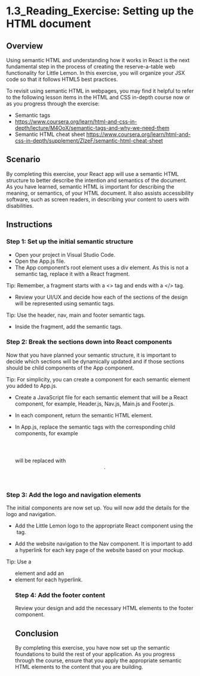 # 1.3_Reading_Exercise: Setting up the HTML document

## Overview

Using semantic HTML and understanding how it works in React is the next fundamental step in the process of creating the reserve-a-table web functionality for Little Lemon. In this exercise, you will organize your JSX code so that it follows HTML5 best practices.

To revisit using semantic HTML in webpages, you may find it helpful to refer to the following lesson items in the HTML and CSS in-depth course now or as you progress through the exercise:

- Semantic tags
- https://www.coursera.org/learn/html-and-css-in-depth/lecture/M4OoX/semantic-tags-and-why-we-need-them
- Semantic HTML cheat sheet
https://www.coursera.org/learn/html-and-css-in-depth/supplement/ZIzeF/semantic-html-cheat-sheet

## Scenario

By completing this exercise, your React app will use a semantic HTML structure to better describe the intention and semantics of the document. As you have learned, semantic HTML is important for describing the meaning, or semantics, of your HTML document. It also assists accessibility software, such as screen readers, in describing your content to users with disabilities.

## Instructions

### Step 1: Set up the initial semantic structure

- Open your project in Visual Studio Code.
- Open the App.js file.
- The App component’s root element uses a div element. As this is not a semantic tag, replace it with a React fragment.

Tip: Remember, a fragment starts with a <> tag and ends with a </> tag.

- Review your UI/UX and decide how each of the sections of the design will be represented using semantic tags.

Tip: Use the header, nav, main and footer semantic tags.

- Inside the fragment, add the semantic tags.

### Step 2: Break the sections down into React components

Now that you have planned your semantic structure, it is important to decide which sections will be dynamically updated and if those sections should be child components of the App component.

Tip: For simplicity, you can create a component for each semantic element you added to App.js.

- Create a JavaScript file for each semantic element that will be a React component, for example, Header.js, Nav.js, Main.js and Footer.js.

- In each component, return the semantic HTML element.

- In App.js, replace the semantic tags with the corresponding child components, for example <header></header> will be replaced with <Header/>.

### Step 3: Add the logo and navigation elements

The initial components are now set up. You will now add the details for the logo and navigation.

- Add the Little Lemon logo to the appropriate React component using the <img> tag.

- Add the website navigation to the Nav component. It is important to add a hyperlink for each key page of the website based on your mockup.

Tip: Use a <ul> element and add an <li> element for each <a> hyperlink.

### Step 4: Add the footer content

Review your design and add the necessary HTML elements to the footer component.

## Conclusion
By completing this exercise, you have now set up the semantic foundations to build the rest of your application. As you progress through the course, ensure that you apply the appropriate semantic HTML elements to the content that you are building.
